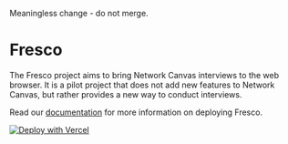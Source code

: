 Meaningless change - do not merge.

# Fresco

The Fresco project aims to bring Network Canvas interviews to the web browser. It is a pilot project that does not
add new features to Network Canvas, but rather provides a new way to conduct interviews.

Read our [documentation](https://documentation.networkcanvas.com/en/fresco) for more information on deploying Fresco.

[![Deploy with Vercel](https://vercel.com/button)](https://vercel.com/new/clone?repository-url=https%3A%2F%2Fgithub.com%2Fcomplexdatacollective%2Ffresco%2Ftree%2Fmain&project-name=fresco&repository-name=fresco&demo-title=Network%20Canvas%20Fresco&demo-description=The%20Fresco%20project%20brings%20Network%20Canvas%20interviews%20to%20the%20web%20browser.%20See%20the%20Network%20Canvas%20project%20documentation%20website%20for%20more%20information.&demo-url=https%3A%2F%2Ffresco-sandbox.networkcanvas.com%2F&demo-image=https%3A%2F%2Fdocumentation.networkcanvas.com%2Fassets%2Fimg%2Ffresco-images%2Ffeatures%2Fdashboard.png&stores=%5B%7B"type"%3A"postgres"%7D%5D&env=UPLOADTHING_SECRET,UPLOADTHING_APP_ID&envDescription=The%20Uploadthing%20secret%20key%20and%20app%20ID%20let%20Fresco%20securely%20communicate%20with%20your%20data%20storage%20bucket.&envLink=https%3A%2F%2Fuploadthing.com%2Fdashboard%2F)
